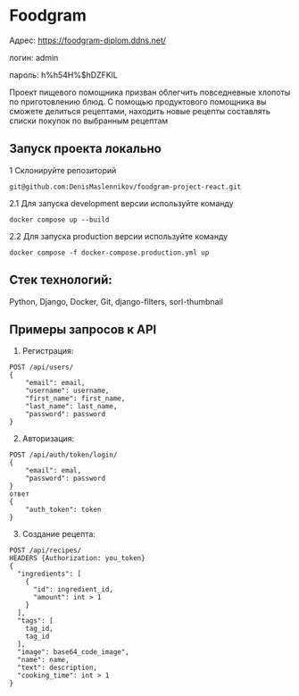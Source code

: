 # Foodgram
Адрес:
https://foodgram-diplom.ddns.net/

логин: admin

пароль: h%h54H%$hDZFKlL

Проект пищевого помощника призван облегчить повседневные хлопоты по 
приготовлению блюд. С помощью продуктового помощника вы сможете делиться 
рецептами, находить новые рецепты составлять списки покупок по выбранным 
рецептам


## Запуск проекта локально
1 Склонируйте репозиторий
```commandline
git@github.com:DenisMaslennikov/foodgram-project-react.git
```
2.1 Для запуска development версии используйте команду
```commandline
docker compose up --build
```
2.2 Для запуска production версии используйте команду
```commandline
docker compose -f docker-compose.production.yml up
```
## Стек технологий:
Python, Django, Docker, Git, django-filters, sorl-thumbnail

## Примеры запросов к API
1) Регистрация:
```http request
POST /api/users/
{
    "email": email,
    "username": username,
    "first_name": first_name,
    "last_name": last_name,
    "password": password
}
```
2) Авторизация:
```http request
POST /api/auth/token/login/
{
    "email": emal,
    "password": password
}
ответ
{
    "auth_token": token
}
```
3) Создание рецепта:
```http request
POST /api/recipes/
HEADERS {Authorization: you_token}
{
  "ingredients": [
    {
      "id": ingredient_id,
      "amount": int > 1
    }
  ],
  "tags": [
    tag_id,
    tag_id
  ],
  "image": base64_code_image",
  "name": name,
  "text": description,
  "cooking_time": int > 1
}
```
